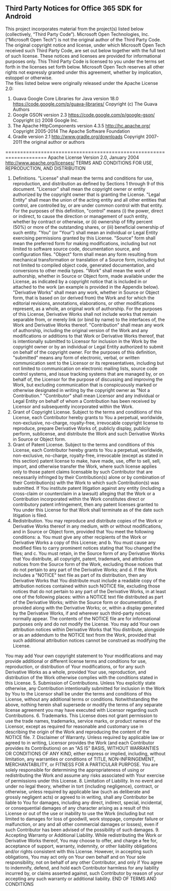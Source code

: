 ## Third Party Notices for Office 365 SDK for Android

This project incorporates material from the project(s) listed below (collectively, “Third Party Code”).   Microsoft Open Technologies, Inc. (“Microsoft Open Tech”) is not the original author of the Third Party Code.   The original copyright notice and license, under which Microsoft Open Tech received such Third Party Code, are set out below together with the full text of such license.  These notices and licenses are provided for informational purposes only.  This Third Party Code is licensed to you under the terms set forth in the licenses set forth below.  Microsoft Open Tech reserves all other rights not expressly granted under this agreement, whether by implication, estoppel or otherwise.  
The files listed below were originally released under the Apache License 2.0: 
1.	Guava Google Core Libraries for Java version 18.0
https://code.google.com/p/guava-libraries/
Copyright (c) The Guava Authors
2.	Google GSON version 2.3
https://code.google.com/p/google-gson/ 
Copyright (c) 2008 Google Inc.
3.	The Apache HttpComponents version 4.3.5
http://hc.apache.org/ 
Copyright 2005-2014 The Apache Software Foundation
4.	Gradle version 2.1
http://www.gradle.org/downloads 
Copyright 2007-2011 the original author or authors

====================================================================
Apache License
Version 2.0, January 2004
http://www.apache.org/licenses/
TERMS AND CONDITIONS FOR USE, REPRODUCTION, AND DISTRIBUTION
1.  Definitions.
"License" shall mean the terms and conditions for use, reproduction, and distribution as defined by Sections 1 through 9 of this document.
"Licensor" shall mean the copyright owner or entity authorized by the copyright owner that is granting the License.
"Legal Entity" shall mean the union of the acting entity and all other entities that control, are controlled by, or are under common control with that entity. For the purposes of this definition, "control" means (i) the power, direct or indirect, to cause the direction or management of such entity, whether by contract or otherwise, or (ii) ownership of fifty percent (50%) or more of the outstanding shares, or (iii) beneficial ownership of such entity.
"You" (or "Your") shall mean an individual or Legal Entity exercising permissions granted by this License.
"Source" form shall mean the preferred form for making modifications, including but not limited to software source code, documentation source, and configuration files.
"Object" form shall mean any form resulting from mechanical transformation or translation of a Source form, including but not limited to compiled object code, generated documentation, and conversions to other media types.
"Work" shall mean the work of authorship, whether in Source or Object form, made available under the License, as indicated by a copyright notice that is included in or attached to the work (an example is provided in the Appendix below).
"Derivative Works" shall mean any work, whether in Source or Object form, that is based on (or derived from) the Work and for which the editorial revisions, annotations, elaborations, or other modifications represent, as a whole, an original work of authorship. For the purposes of this License, Derivative Works shall not include works that remain separable from, or merely link (or bind by name) to the interfaces of, the Work and Derivative Works thereof.
"Contribution" shall mean any work of authorship, including the original version of the Work and any modifications or additions to that Work or Derivative Works thereof, that is intentionally submitted to Licensor for inclusion in the Work by the copyright owner or by an individual or Legal Entity authorized to submit on behalf of the copyright owner. For the purposes of this definition, "submitted" means any form of electronic, verbal, or written communication sent to the Licensor or its representatives, including but not limited to communication on electronic mailing lists, source code control systems, and issue tracking systems that are managed by, or on behalf of, the Licensor for the purpose of discussing and improving the Work, but excluding communication that is conspicuously marked or otherwise designated in writing by the copyright owner as "Not a Contribution."
"Contributor" shall mean Licensor and any individual or Legal Entity on behalf of whom a Contribution has been received by Licensor and subsequently incorporated within the Work.
2.  Grant of Copyright License. Subject to the terms and conditions of this License, each Contributor hereby grants to You a perpetual, worldwide, non-exclusive, no-charge, royalty-free, irrevocable copyright license to reproduce, prepare Derivative Works of, publicly display, publicly perform, sublicense, and distribute the Work and such Derivative Works in Source or Object form.
3.  Grant of Patent License. Subject to the terms and conditions of this License, each Contributor hereby grants to You a perpetual, worldwide, non-exclusive, no-charge, royalty-free, irrevocable (except as stated in this section) patent license to make, have made, use, offer to sell, sell, import, and otherwise transfer the Work, where such license applies only to those patent claims licensable by such Contributor that are necessarily infringed by their Contribution(s) alone or by combination of their Contribution(s) with the Work to which such Contribution(s) was submitted. If You institute patent litigation against any entity (including a cross-claim or counterclaim in a lawsuit) alleging that the Work or a Contribution incorporated within the Work constitutes direct or contributory patent infringement, then any patent licenses granted to You under this License for that Work shall terminate as of the date such litigation is filed.
4.  Redistribution. You may reproduce and distribute copies of the Work or Derivative Works thereof in any medium, with or without modifications, and in Source or Object form, provided that You meet the following conditions:
a.	You must give any other recipients of the Work or Derivative Works a copy of this License; and
b.	You must cause any modified files to carry prominent notices stating that You changed the files; and
c.	You must retain, in the Source form of any Derivative Works that You distribute, all copyright, patent, trademark, and attribution notices from the Source form of the Work, excluding those notices that do not pertain to any part of the Derivative Works; and
d.	If the Work includes a "NOTICE" text file as part of its distribution, then any Derivative Works that You distribute must include a readable copy of the attribution notices contained within such NOTICE file, excluding those notices that do not pertain to any part of the Derivative Works, in at least one of the following places: within a NOTICE text file distributed as part of the Derivative Works; within the Source form or documentation, if provided along with the Derivative Works; or, within a display generated by the Derivative Works, if and wherever such third-party notices normally appear. The contents of the NOTICE file are for informational purposes only and do not modify the License. You may add Your own attribution notices within Derivative Works that You distribute, alongside or as an addendum to the NOTICE text from the Work, provided that such additional attribution notices cannot be construed as modifying the License. 

You may add Your own copyright statement to Your modifications and may provide additional or different license terms and conditions for use, reproduction, or distribution of Your modifications, or for any such Derivative Works as a whole, provided Your use, reproduction, and distribution of the Work otherwise complies with the conditions stated in this License. 
5.  Submission of Contributions. Unless You explicitly state otherwise, any Contribution intentionally submitted for inclusion in the Work by You to the Licensor shall be under the terms and conditions of this License, without any additional terms or conditions. Notwithstanding the above, nothing herein shall supersede or modify the terms of any separate license agreement you may have executed with Licensor regarding such Contributions.
6.  Trademarks. This License does not grant permission to use the trade names, trademarks, service marks, or product names of the Licensor, except as required for reasonable and customary use in describing the origin of the Work and reproducing the content of the NOTICE file.
7.  Disclaimer of Warranty. Unless required by applicable law or agreed to in writing, Licensor provides the Work (and each Contributor provides its Contributions) on an "AS IS" BASIS, WITHOUT WARRANTIES OR CONDITIONS OF ANY KIND, either express or implied, including, without limitation, any warranties or conditions of TITLE, NON-INFRINGEMENT, MERCHANTABILITY, or FITNESS FOR A PARTICULAR PURPOSE. You are solely responsible for determining the appropriateness of using or redistributing the Work and assume any risks associated with Your exercise of permissions under this License.
8.  Limitation of Liability. In no event and under no legal theory, whether in tort (including negligence), contract, or otherwise, unless required by applicable law (such as deliberate and grossly negligent acts) or agreed to in writing, shall any Contributor be liable to You for damages, including any direct, indirect, special, incidental, or consequential damages of any character arising as a result of this License or out of the use or inability to use the Work (including but not limited to damages for loss of goodwill, work stoppage, computer failure or malfunction, or any and all other commercial damages or losses), even if such Contributor has been advised of the possibility of such damages.
9.  Accepting Warranty or Additional Liability. While redistributing the Work or Derivative Works thereof, You may choose to offer, and charge a fee for, acceptance of support, warranty, indemnity, or other liability obligations and/or rights consistent with this License. However, in accepting such obligations, You may act only on Your own behalf and on Your sole responsibility, not on behalf of any other Contributor, and only if You agree to indemnify, defend, and hold each Contributor harmless for any liability incurred by, or claims asserted against, such Contributor by reason of your accepting any such warranty or additional liability.
END OF TERMS AND CONDITIONS
